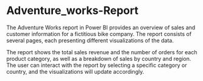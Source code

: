 # Adventure_works-Report

The Adventure Works report in Power BI provides an overview of sales and customer information for a fictitious bike company. The report consists of several pages, each presenting different visualizations of the data.

The report shows the total sales revenue and the number of orders for each product category, as well as a breakdown of sales by country and region. The user can interact with the report by selecting a specific category or country, and the visualizations will update accordingly.

